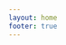 ```yaml
---
layout: home
footer: true
---
```



<!-- 搜索框 start -->
<div class="searchBox">
  <el-input v-model="searchValue" size="large" placeholder="Please input" class="input-with-select" @keyup.enter="search">
    <template #prepend>
    <client-only>
      <el-select v-model="searcher" size="large" placeholder="Select" style="width: 90px">
        <template v-for="(item, index) in searcherList" :key="index">
          <el-option :label="item.name" :value="item.url"/>
        </template>
      </el-select>
      </client-only>
    </template>
    <template #append>
      <el-button type="primary" @click="search">搜索</el-button>
    </template>
  </el-input>
</div>

<div class="nav">
  <template v-for="item in navList" :key="item.category">
    <div class="category-title">
       &bullet; {{ item.title }}
      <span><span class="decorate">-</span>{{ item.description }}</span>
      <div class="category-list">
        <template v-for="child in item.children" :key="child.title">
          <el-tooltip
            v-if="child.description"
            class="box-item"
            effect="dark"
            :content="child.description"
            placement="bottom-end"
          >
            <a :href="child.link" target="_blank">{{ child.title }}</a> 
          </el-tooltip>
          <a v-else :href="child.link" target="_blank">{{ child.title }}</a> 
          </template>
        </div>
    </div>
  </template>
</div>

<script setup>
import { ref } from 'vue'
import navListData from './public/navList.json'

const searcherList = ref([
    {
        name: "Bing",
        key: "Bing",
        url: "https://cn.bing.com/search?q=",
        img: "@/assets/images/baidu.png"
    },
    {
        name: "百度",
        key: "baidu",
        url: "https://www.baidu.com/s?wd=",
        img: "@/assets/images/baidu.png"
    },
    {
        name: "谷歌",
        key: "google",
        url: "https://www.google.com/search?q=",
        img: "@/assets/images/google.png"
    },
    {
        name: "掘金",
        key: "juejin",
        url: "https://juejin.cn/search?query=",
        img: "@/assets/images/juejin.png"
    },
    {
        name: "知乎",
        key: "zhihu",
        url: "https://www.zhihu.com/search?type=content&q=",
        img: "@/assets/images/zhihu.png"
    },
    {
        name: "360",
        key: "360so",
        url: "https://www.so.com/s?q=",
        img: "@/assets/images/360so.png"
    },
    {
        name: "搜狗",
        key: "google",
        url: "https://www.sogou.com/web?query=",
        img: "@/assets/images/sogou.png"
    }
]);
const searcher = ref(searcherList.value[0].url);
const searchValue = ref("");

// 搜索按钮
function search () {
    window.open(`${searcher.value}${searchValue.value}`);
}

let navList = ref(navListData)
</script>

<style>
  .searchBox {
    display: flex;
    width: 60%;
    margin: 2em auto;
    position: relative;
  }
  .nav{
    margin: 2em 0;
  }
  .nav .category-title{
      box-sizing: border-box;
      font-size: 1em;
      line-height: 1.25em;
      color: var(--c-text-lighter);
      font-weight: bold;
      width: 100%;
      margin: 2em 0;
  }
  .decorate {
      font-size:1em;
      padding: 0 0.3em;
    }
   .nav .category-list{
    display: flex;
    flex-wrap: wrap;
    margin-top: 1em;
  }
  .category-list  a{
    width: calc(100% / 7 - 0.6em);
    margin: 0.3em;
    overflow: hidden;
    display: block;
    white-space: nowrap;
    background: rgba(230, 247, 255, 0.96);
    color: rgba(49, 70, 89, 1);
    font-size: 0.8em;
    text-align: left;
    padding: 0 0.5em;
    line-height: 2.5em;
    transition: all 0.2s;
    border-radius: 0.3em;
    text-decoration: none;
  }
  .category-list  a:hover {
    background: #1890ff 100%;
    font-weight: bold;
    color: #fff;
  } 
  #main-title ,.description{
    display: none;
  }
</style>